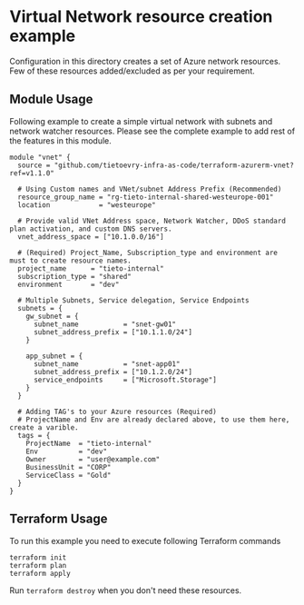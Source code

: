 # Virtual Network resource creation example

Configuration in this directory creates a set of Azure network resources. Few of these resources added/excluded as per your requirement.

## Module Usage

Following example to create a simple virtual network with subnets and network watcher resources. Please see the complete example to add rest of the features in this module.

``` hcl
module "vnet" {
  source = "github.com/tietoevry-infra-as-code/terraform-azurerm-vnet?ref=v1.1.0"

  # Using Custom names and VNet/subnet Address Prefix (Recommended)
  resource_group_name = "rg-tieto-internal-shared-westeurope-001"
  location            = "westeurope"

  # Provide valid VNet Address space, Network Watcher, DDoS standard plan activation, and custom DNS servers.  
  vnet_address_space = ["10.1.0.0/16"]

  # (Required) Project_Name, Subscription_type and environment are must to create resource names.
  project_name      = "tieto-internal"
  subscription_type = "shared"
  environment       = "dev"

  # Multiple Subnets, Service delegation, Service Endpoints
  subnets = {
    gw_subnet = {
      subnet_name           = "snet-gw01"
      subnet_address_prefix = ["10.1.1.0/24"]
    }

    app_subnet = {
      subnet_name           = "snet-app01"
      subnet_address_prefix = ["10.1.2.0/24"]
      service_endpoints     = ["Microsoft.Storage"]
    }
  }

  # Adding TAG's to your Azure resources (Required)
  # ProjectName and Env are already declared above, to use them here, create a varible.
  tags = {
    ProjectName  = "tieto-internal"
    Env          = "dev"
    Owner        = "user@example.com"
    BusinessUnit = "CORP"
    ServiceClass = "Gold"
  }
}
```

## Terraform Usage

To run this example you need to execute following Terraform commands

``` hcl
terraform init
terraform plan
terraform apply
```

Run `terraform destroy` when you don't need these resources.
